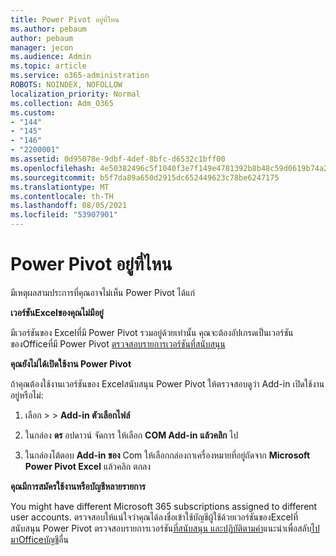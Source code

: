 ```yaml
---
title: Power Pivot อยู่ที่ไหน
ms.author: pebaum
author: pebaum
manager: jecon
ms.audience: Admin
ms.topic: article
ms.service: o365-administration
ROBOTS: NOINDEX, NOFOLLOW
localization_priority: Normal
ms.collection: Adm_O365
ms.custom:
- "144"
- "145"
- "146"
- "2200001"
ms.assetid: 0d95078e-9dbf-4def-8bfc-d6532c1bff00
ms.openlocfilehash: 4e50382496c5f1040f3e7f149e4781392b8b48c59d0619b74a20ea324ebc8995
ms.sourcegitcommit: b5f7da89a650d2915dc652449623c78be6247175
ms.translationtype: MT
ms.contentlocale: th-TH
ms.lasthandoff: 08/05/2021
ms.locfileid: "53907901"
---
```

# <a name="where-is-power-pivot"></a>Power Pivot อยู่ที่ไหน

มีเหตุผลสามประการที่คุณอาจไม่เห็น Power Pivot ได้แก่
  
**เวอร์ชันExcelของคุณไม่มีอยู่**
  
มีเวอร์ชันของ Excelที่มี Power Pivot รวมอยู่ด้วยเท่านั้น คุณจะต้องอัปเกรดเป็นเวอร์ชันของOfficeที่มี Power Pivot [ตรวจสอบรายการเวอร์ชันที่สนับสนุน](https://support.office.com/article/aa64e217-4b6e-410b-8337-20b87e1c2a4b.aspx)
  
**คุณยังไม่ได้เปิดใช้งาน Power Pivot**
  
ถ้าคุณต้องใช้งานเวอร์ชันของ Excelสนับสนุน Power Pivot ให้ตรวจสอบดูว่า Add-in เปิดใช้งานอยู่หรือไม่:
  
1. เลือก \>  \> **Add-in ตัวเลือกไฟล์**

2. ในกล่อง **ดร** อปดาวน์ จัดการ ให้เลือก **COM Add-in** **แล้วคลิก** ไป

3. ในกล่องโต้ตอบ **Add-in ของ** Com ให้เลือกกล่องกาเครื่องหมายที่อยู่ถัดจาก **Microsoft Power Pivot Excel** แล้วคลิก ตกลง

**คุณมีการสมัครใช้งานหรือบัญชีหลายรายการ**
  
You might have different Microsoft 365 subscriptions assigned to different user accounts. ตรวจสอบให้แน่ใจว่าคุณได้ลงชื่อเข้าใช้บัญชีผู้ใช้ด้วยเวอร์ชันของExcelที่สนับสนุน Power Pivot ตรวจสอบรายการเวอร์ชัน[ที่สนับสนุน และปฏิบัติตามคํา](https://support.office.com/article/aa64e217-4b6e-410b-8337-20b87e1c2a4b.aspx)แนะนําเพื่อสลับ[ไปมาOfficeบัญชี](https://support.office.com/article/b9582171-fd1f-4284-9846-bdd72bb28426.aspx#BKMK_WebSwitchAccounts)อื่น
